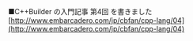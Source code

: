 ■C++Builder の入門記事 第4回 を書きました
    [http://www.embarcadero.com/jp/cbfan/cpp-lang/04](http://www.embarcadero.com/jp/cbfan/cpp-lang/04)

